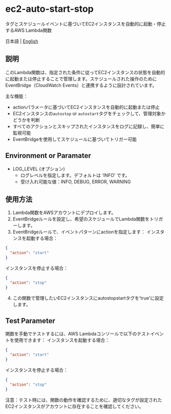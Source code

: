 # ec2-auto-start-stop

タグとスケジュールイベントに基づいてEC2インスタンスを自動的に起動・停止するAWS Lambda関数

日本語 | [English](README.md)

## 説明

このLambda関数は、指定された条件に従ってEC2インスタンスの状態を自動的に起動または停止することで管理します。スケジュールされた操作のためにEventBridge（CloudWatch Events）と連携するように設計されています。

主な機能：

- actionパラメータに基づいてEC2インスタンスを自動的に起動または停止
- EC2インスタンスの`autostop` or `autostart`タグをチェックして、管理対象かどうかを判断
- すべてのアクションとスキップされたインスタンスをログに記録し、簡単に監視可能
- EventBridgeを使用してスケジュールに基づいてトリガー可能

## Environment or Paramater

- LOG_LEVEL (オプション)
  - ログレベルを指定します。デフォルトは 'INFO' です。
  - 受け入れ可能な値：INFO, DEBUG, ERROR, WARNING

## 使用方法

1. Lambda関数をAWSアカウントにデプロイします。
2. EventBridgeルールを設定し、希望のスケジュールでLambda関数をトリガーします。
3. EventBridgeルールで、イベントパターンにactionを指定します：
  インスタンスを起動する場合：

  ```json
  {
    "action": "start"
  }
  ```

  インスタンスを停止する場合：

  ```json
  {
    "action": "stop"
  }
  ```

4. この関数で管理したいEC2インスタンスにautostopstartタグを'true'に設定します。

## Test Parameter

関数を手動でテストするには、AWS Lambdaコンソールで以下のテストイベントを使用できます：
インスタンスを起動する場合：

```json
{
  "action": "start"
}
```

インスタンスを停止する場合：

```json
{
  "action": "stop"
}
```

注意：テスト時には、関数の動作を確認するために、適切なタグが設定されたEC2インスタンスがアカウントに存在することを確認してください。
